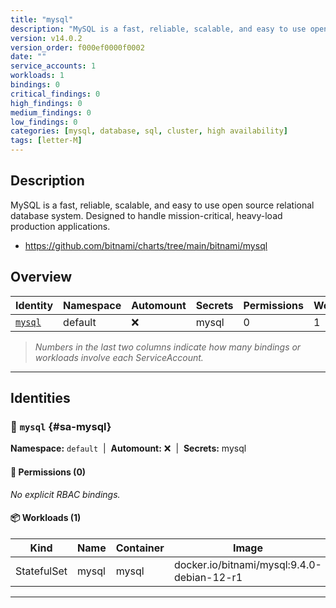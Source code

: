 ```yaml
---
title: "mysql"
description: "MySQL is a fast, reliable, scalable, and easy to use open source relational database system. Designed to handle mission-critical, heavy-load production applications."
version: v14.0.2
version_order: f000ef0000f0002
date: ""
service_accounts: 1
workloads: 1
bindings: 0
critical_findings: 0
high_findings: 0
medium_findings: 0
low_findings: 0
categories: [mysql, database, sql, cluster, high availability]
tags: [letter-M]
---
```


## Description

MySQL is a fast, reliable, scalable, and easy to use open source relational database system. Designed to handle mission-critical, heavy-load production applications.

- https://github.com/bitnami/charts/tree/main/bitnami/mysql

## Overview

| Identity             | Namespace | Automount | Secrets | Permissions | Workloads | Risk |
| -------------------- | --------- | --------- | ------- | ----------- | --------- | ---- |
| [`mysql`](#sa-mysql) | default   | ❌        | mysql   | 0           | 1         | —    |

> _Numbers in the last two columns indicate how many bindings or workloads involve each ServiceAccount._

---

## Identities

### 🤖 `mysql` {#sa-mysql}

**Namespace:** `default`  |  **Automount:** ❌  |  **Secrets:** mysql

#### 🔑 Permissions (0)

_No explicit RBAC bindings._

#### 📦 Workloads (1)

| Kind        | Name  | Container | Image                                      |
| ----------- | ----- | --------- | ------------------------------------------ |
| StatefulSet | mysql | mysql     | docker.io/bitnami/mysql:9.4.0-debian-12-r1 |

---

